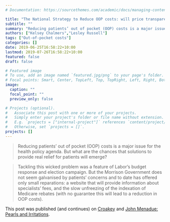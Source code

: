 ```yaml
---
# Documentation: https://sourcethemes.com/academic/docs/managing-content/

title: "The National Strategy to Reduce OOP costs: will price transparency work?"
subtitle: ""
summary: "Reducing patients’ out of pocket (OOP) costs is a major issue for the health policy agenda. But what are the chances that solutions to provide real relief for patients will emerge?"
authors: ["Kelsey Chalmers","Lesley Russell"]
tags: ["Out-of-pocket costs"]
categories: []
date: 2019-06-25T16:58:22+10:00
lastmod: 2019-07-26T16:58:22+10:00
featured: false
draft: false

# Featured image
# To use, add an image named `featured.jpg/png` to your page's folder.
# Focal points: Smart, Center, TopLeft, Top, TopRight, Left, Right, BottomLeft, Bottom, BottomRight.
image:
  caption: ""
  focal_point: ""
  preview_only: false

# Projects (optional).
#   Associate this post with one or more of your projects.
#   Simply enter your project's folder or file name without extension.
#   E.g. `projects = ["internal-project"]` references `content/project/deep-learning/index.md`.
#   Otherwise, set `projects = []`.
projects: []
---
```


> Reducing patients’ out of pocket (OOP) costs is a major issue for the health policy agenda. But what are the chances that solutions to provide real relief for patients will emerge?

> Tackling this wicked problem was a feature of Labor’s budget response and election campaign. But the Morrison Government does not seem galvanised by patients’ concerns and to date has offered only small reparations: a website that will provide information about specialists’ fees, and the slow unfreezing of the indexation of Medicare rebates (with no guarantee this will lead to a reduction in OOP costs).

This post was published (and continues) on [Croakey](https://croakey.org/the-national-strategy-to-reduce-oop-costs-will-price-transparency-work/) and [John Menadue: Pearls and Irritations](http://johnmenadue.com/kelsey-chalmers-and-lesley-russell-the-national-strategy-to-reduce-oop-costs-will-price-transparency-work/).
